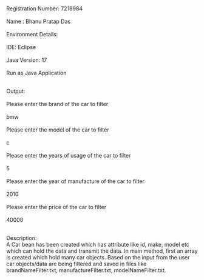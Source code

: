 <br>Registration Number: 7218984 </br>
<br>Name : Bhanu Pratap Das</br>
<br>Environment Details:</br>
<br>IDE: Eclipse</br>
<br>Java Version: 17</br>
<br>Run as Java Application</br>

<p>
<br>Output:</br>
<br>Please enter the brand of the car to filter</br>
<br>bmw</br>
<br>Please enter the model of the car to filter</br>
<br>c</br>
<br>Please enter the years of usage of the car to filter</br>
<br>5</br>
<br>Please enter the year of manufacture of the car to filter</br>
<br>2010</br>
<br>Please enter the price of the car to filter</br>
<br>40000</br>
</p>

<p>
<br>Description:</br>
A Car bean has been created which has attribute like id, make, model etc which can hold the data and transmit the data.
In main method, first an array is created which hold many car objects. Based on the input from the user car objects/data are being filtered and saved in files like brandNameFilter.txt, manufactureFilter.txt, modelNameFilter.txt.
</p>